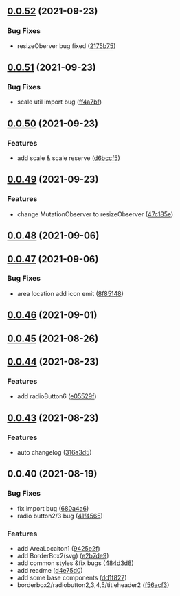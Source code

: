 ## [0.0.52](https://github.com/yeastone/yunhe-data-view/compare/v0.0.51...v0.0.52) (2021-09-23)


### Bug Fixes

* resizeOberver bug fixed ([2175b75](https://github.com/yeastone/yunhe-data-view/commit/2175b75a9e5bb26e3ba0072796d486986337299c))



## [0.0.51](https://github.com/yeastone/yunhe-data-view/compare/v0.0.50...v0.0.51) (2021-09-23)


### Bug Fixes

* scale util  import bug ([ff4a7bf](https://github.com/yeastone/yunhe-data-view/commit/ff4a7bf1509bf0ccde86bc45694e53c27366680c))



## [0.0.50](https://github.com/yeastone/yunhe-data-view/compare/v0.0.49...v0.0.50) (2021-09-23)


### Features

* add scale & scale reserve ([d6bccf5](https://github.com/yeastone/yunhe-data-view/commit/d6bccf59d9e1c947999621459f698e306cda66da))



## [0.0.49](https://github.com/yeastone/yunhe-data-view/compare/v0.0.48...v0.0.49) (2021-09-23)


### Features

* change MutationObserver to resizeObserver ([47c185e](https://github.com/yeastone/yunhe-data-view/commit/47c185e7a910ca5c28373de1225fde73898afa71))



## [0.0.48](https://github.com/yeastone/yunhe-data-view/compare/v0.0.47...v0.0.48) (2021-09-06)



## [0.0.47](https://github.com/yeastone/yunhe-data-view/compare/v0.0.46...v0.0.47) (2021-09-06)


### Bug Fixes

* area location add icon emit ([8f85148](https://github.com/yeastone/yunhe-data-view/commit/8f851482cb4f687ba42c9481d791c5d33808ab99))



## [0.0.46](https://github.com/yeastone/yunhe-data-view/compare/v0.0.45...v0.0.46) (2021-09-01)



## [0.0.45](https://github.com/yeastone/yunhe-data-view/compare/v0.0.44...v0.0.45) (2021-08-26)



## [0.0.44](https://github.com/yeastone/yunhe-data-view/compare/v0.0.43...v0.0.44) (2021-08-23)


### Features

* add radioButton6 ([e05529f](https://github.com/yeastone/yunhe-data-view/commit/e05529f54aa1eec1efab2f5e77af607174f9f63d))



## [0.0.43](https://github.com/yeastone/yunhe-data-view/compare/v0.0.42...v0.0.43) (2021-08-23)


### Features

* auto changelog ([316a3d5](https://github.com/yeastone/yunhe-data-view/commit/316a3d55fffc7de3e780d1185a6417397ec17922))



## 0.0.40 (2021-08-19)


### Bug Fixes

* fix import bug ([680a4a6](https://github.com/yeastone/yunhe-data-view/commit/680a4a62ce6e894a4ba214461fd4717c0d7eddca))
* radio button2/3 bug ([41f4565](https://github.com/yeastone/yunhe-data-view/commit/41f4565ce2f0622eb34411a41a7414c7290b9a1e))


### Features

* add AreaLocaiton1 ([9425e2f](https://github.com/yeastone/yunhe-data-view/commit/9425e2fa3e88b8291527587ece7962622d899d9d))
* add BorderBox2(svg) ([e2b7de9](https://github.com/yeastone/yunhe-data-view/commit/e2b7de9c4c1d5a208580b147a3c3d747979e2f9d))
* add common styles &fix bugs ([484d3d8](https://github.com/yeastone/yunhe-data-view/commit/484d3d88504541eeb5fb3d79f027b7f5a80d0a57))
* add readme ([d4e75d0](https://github.com/yeastone/yunhe-data-view/commit/d4e75d0937b904b833b067b15686f1fcf54a622a))
* add some base components ([dd1f827](https://github.com/yeastone/yunhe-data-view/commit/dd1f8275476caed8c0b216bbcf879cc76d4c4729))
* borderbox2/radiobutton2,3,4,5/titleheader2 ([f56acf3](https://github.com/yeastone/yunhe-data-view/commit/f56acf3f158bbf79520616787f052c45855d2c64))



